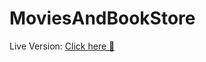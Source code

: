 # MoviesAndBookStore

<p> Live Version: <a href="https://movies-books-store-a514f9.netlify.app/" target="_blank"> Click here 🚀</a></p>
